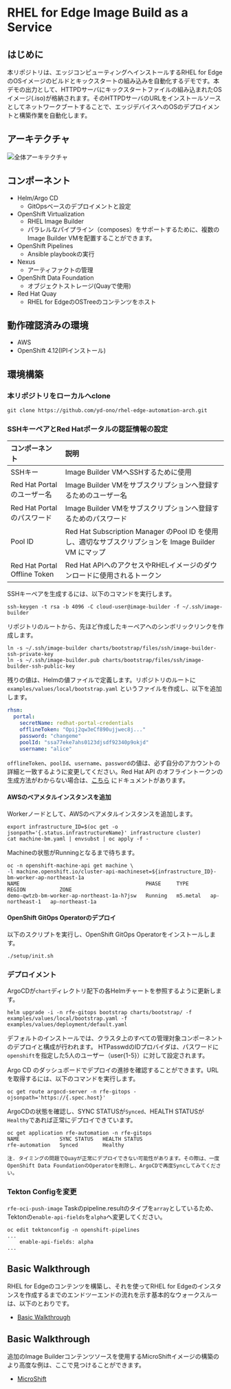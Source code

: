 # RHEL for Edge Image Build as a Service

## はじめに

本リポジトリは、エッジコンピューティングへインストールするRHEL for EdgeのOSイメージのビルドとキックスタートの組み込みを自動化するデモです。本デモの出力として、HTTPDサーバにキックスタートファイルの組み込まれたOSイメージ(.iso)が格納されます。そのHTTPDサーバのURLをインストールソースとしてネットワークブートすることで、エッジデバイスへのOSのデプロイメントと構築作業を自動化します。

## アーキテクチャ
![全体アーキテクチャ](/images/overall-architecture.png)

## コンポーネント

* Helm/Argo CD
  * GitOpsベースのデプロイメントと設定
* OpenShift Virtualization
  * RHEL Image Builder
  * パラレルなパイプライン（composes）をサポートするために、複数のImage Builder VMを配置することができます。
* OpenShift Pipelines
  * Ansible playbookの実行
* Nexus
  * アーティファクトの管理
* OpenShift Data Foundation
  *  オブジェクトストレージ(Quayで使用)
* Red Hat Quay
  * RHEL for EdgeのOSTreeのコンテンツをホスト

## 動作確認済みの環境

* AWS
* OpenShift 4.12(IPIインストール)

## 環境構築
### 本リポジトリをローカルへclone

```shell
git clone https://github.com/yd-ono/rhel-edge-automation-arch.git
```

### SSHキーペアとRed Hatポータルの認証情報の設定

| コンポーネント | 説明 |
| :---         | :---         |
| SSHキー   | Image Builder VMへSSHするために使用   |
| Red Hat Portalのユーザー名     | Image Builder VMをサブスクリプションへ登録するためのユーザー名     |
| Red Hat Portalのパスワード   | Image Builder VMをサブスクリプションへ登録するためのパスワード  |
| Pool ID     | Red Hat Subscription Manager のPool ID を使用し、適切なサブスクリプションを Image Builder VM にマップ    |
| Red Hat Portal Offline Token     | Red Hat APIへのアクセスやRHELイメージのダウンロードに使用されるトークン     |

SSHキーペアを生成するには、以下のコマンドを実行します。

```shell
ssh-keygen -t rsa -b 4096 -C cloud-user@image-builder -f ~/.ssh/image-builder
```

リポジトリのルートから、先ほど作成したキーペアへのシンボリックリンクを作成します。

```shell
ln -s ~/.ssh/image-builder charts/bootstrap/files/ssh/image-builder-ssh-private-key
ln -s ~/.ssh/image-builder.pub charts/bootstrap/files/ssh/image-builder-ssh-public-key
```

残りの値は、Helmの値ファイルで定義します。リポジトリのルートに `examples/values/local/bootstrap.yaml` というファイルを作成し、以下を追加します。

```yaml
rhsm:
  portal:
    secretName: redhat-portal-credentials
    offlineToken: "Opij2qw3eCf890ujjwec8j..."
    password: "changeme"
    poolId: "ssa77eke7ahs0123djsdf92340p9okjd"
    username: "alice"
```

`offlineToken`、`poolId`、`username`、`password`の値は、必ず自分のアカウントの詳細と一致するように変更してください。Red Hat API のオフライントークンの生成方法がわからない場合は、[こちら](https://access.redhat.com/articles/3626371#bgenerating-a-new-offline-tokenb-3) にドキュメントがあります。

#### AWSのベアメタルインスタンスを追加
Workerノードとして、AWSのベアメタルインスタンスを追加します。

```shell
export infrastructure_ID=$(oc get -o jsonpath='{.status.infrastructureName}' infrastructure cluster)
cat machine-bm.yaml | envsubst | oc apply -f -
```

Machineの状態がRunningとなるまで待ちます。

```shell
oc -n openshift-machine-api get machine \
-l machine.openshift.io/cluster-api-machineset=${infrastructure_ID}-bm-worker-ap-northeast-1a
NAME                                         PHASE     TYPE       REGION           ZONE           
demo-qwtzb-bm-worker-ap-northeast-1a-h7jsw   Running   m5.metal   ap-northeast-1   ap-northeast-1a
```

#### OpenShift GitOps Operatorのデプロイ

以下のスクリプトを実行し、OpenShift GitOps Operatorをインストールします。

```shell
./setup/init.sh
```

### デプロイメント

ArgoCDが`chart`ディレクトリ配下の各Helmチャートを参照するように更新します。

```shell
helm upgrade -i -n rfe-gitops bootstrap charts/bootstrap/ -f examples/values/local/bootstrap.yaml -f examples/values/deployment/default.yaml
```

デフォルトのインストールでは、クラスタ上のすべての管理対象コンポーネントのデプロイと構成が行われます。
HTPasswdのIDプロバイダは、パスワードに`openshift`を指定した5人のユーザー（user{1-5}）に対して設定されます。

Argo CD のダッシュボードでデプロイの進捗を確認することができます。URL を取得するには、以下のコマンドを実行します。

```shell
oc get route argocd-server -n rfe-gitops -ojsonpath='https://{.spec.host}'
```

ArgoCDの状態を確認し、SYNC STATUSが`Synced`、HEALTH STATUSが`Healthy`であれば正常にデプロイできています。

```shell
oc get application rfe-automation -n rfe-gitops
NAME             SYNC STATUS   HEALTH STATUS
rfe-automation   Synced        Healthy
```

```
注. タイミングの問題でQuayが正常にデプロイできない可能性があります。その際は、一度OpenShift Data FoundationのOperatorを削除し、ArgoCDで再度Syncしてみてください。
```

### Tekton Configを変更
`rfe-oci-push-image` Taskのpipeline.resultのタイプを`array`としているため、Tektonの`enable-api-fields`を`alpha`へ変更してください。

```shell
oc edit tektonconfig -n openshift-pipelines
...
    enable-api-fields: alpha
...
```

## Basic Walkthrough
RHEL for Edgeのコンテンツを構築し、それを使ってRHEL for Edgeのインスタンスを作成するまでのエンドツーエンドの流れを示す基本的なウォークスルーは、以下のとおりです。

* [Basic Walkthrough](./docs/basic-walkthrough.md)

## Basic Walkthrough
追加のImage Builderコンテンツソースを使用するMicroShiftイメージの構築のより高度な例は、ここで見つけることができます。

* [MicroShift](./docs/microshift.md)
